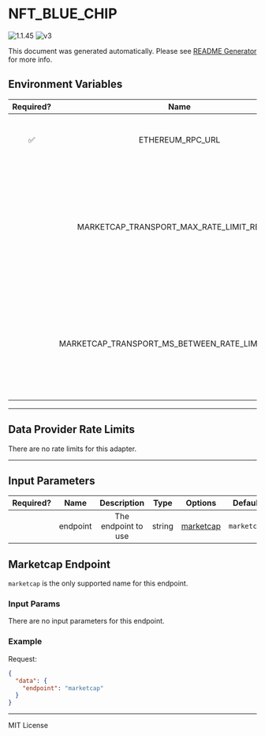 # NFT_BLUE_CHIP

![1.1.45](https://img.shields.io/github/package-json/v/smartcontractkit/external-adapters-js?filename=packages/sources/nft-blue-chip/package.json) ![v3](https://img.shields.io/badge/framework%20version-v3-blueviolet)

This document was generated automatically. Please see [README Generator](../../scripts#readme-generator) for more info.

## Environment Variables

| Required? |                       Name                        |                                                    Description                                                    |  Type  | Options | Default |
| :-------: | :-----------------------------------------------: | :---------------------------------------------------------------------------------------------------------------: | :----: | :-----: | :-----: |
|    ✅     |                 ETHEREUM_RPC_URL                  |                                        RPC URL to an Ethereum mainnet node                                        | string |         |         |
|           |    MARKETCAP_TRANSPORT_MAX_RATE_LIMIT_RETRIES     | Maximum amount of times the Marketcap Transport will attempt to set up a request when blocked by the rate limiter | number |         |   `3`   |
|           | MARKETCAP_TRANSPORT_MS_BETWEEN_RATE_LIMIT_RETRIES |           Time that the Marketcap Transport will wait between retries when blocked by the rate limiter            | number |         |  `400`  |

---

## Data Provider Rate Limits

There are no rate limits for this adapter.

---

## Input Parameters

| Required? |   Name   |     Description     |  Type  |             Options              |   Default   |
| :-------: | :------: | :-----------------: | :----: | :------------------------------: | :---------: |
|           | endpoint | The endpoint to use | string | [marketcap](#marketcap-endpoint) | `marketcap` |

## Marketcap Endpoint

`marketcap` is the only supported name for this endpoint.

### Input Params

There are no input parameters for this endpoint.

### Example

Request:

```json
{
  "data": {
    "endpoint": "marketcap"
  }
}
```

---

MIT License
